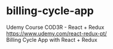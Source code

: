 # billing-cycle-app

Udemy Course COD3R - React + Redux <br />
https://www.udemy.com/react-redux-pt/ <br />
Billing Cycle App with React + Redux
